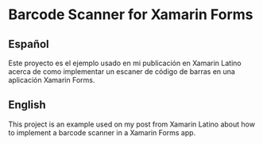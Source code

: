 # Barcode Scanner for Xamarin Forms

## Español
Este proyecto es el ejemplo usado en mi publicación en Xamarin Latino acerca de como implementar un escaner de código de barras en una aplicación Xamarin Forms. 

## English
This project is an example used on my post from Xamarin Latino about how to implement a barcode scanner in a Xamarin Forms app.
